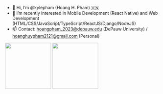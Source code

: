 - 👋 Hi, I’m @kylepham (Hoang H. Pham) 🇻🇳
- 👀 I’m recently interested in Mobile Development (React Native) and Web Development (HTML/CSS/JavaScript/TypeScript/ReactJS/Django/NodeJS)
- 📫 Contact: hoangpham_2023@depauw.edu (DePauw University) / hoanghuypham2121@gmail.com (Personal)

<div>
  <img src="https://github-readme-stats.vercel.app/api?username=kylepham&show_icons=true" height=150 />
  <img src="https://github-readme-stats.vercel.app/api/top-langs/?username=kylepham&layout=compact" height=150 />
</div>

<!---
kylepham/kylepham is a ✨ special ✨ repository because its `README.md` (this file) appears on your GitHub profile.
You can click the Preview link to take a look at your changes.
--->
